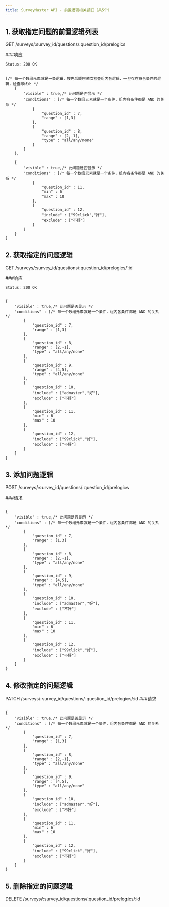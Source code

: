 ```yaml
---
title: SurveyMaster API - 前置逻辑相关接口（共5个）
---
```


<h2 id="p1">1. 获取指定问题的前置逻辑列表</h2>
	GET /surveys/:survey_id/questions/:question_id/prelogics

###响应
<pre class="headers">
<code>Status: 200 OK
</code></pre>
<pre class="highlight">
<code class="language-javascript">
[/* 每一个数组元素就是一条逻辑，按先后顺序依次检查组内各逻辑，一旦存在符合条件的逻辑，检查即终止 */
	{
		"visible" : true,/* 此问题是否显示 */
		"conditions" : [/* 每一个数组元素就是一个条件，组内各条件都是 AND 的关系 */
			{
				"question_id" : 7,
				"range" : [1,3]
			},
			{
				"question_id" : 8,
				"range" : [2,-1],
				"type" : "all/any/none"
			}
		]
	},

	{
		"visible" : true,/* 此问题是否显示 */
		"conditions" : [/* 每一个数组元素就是一个条件，组内各条件都是 AND 的关系 */
			{
				"question_id" : 11,
				"min" : 6
				"max" : 10
			},
			{
				"question_id" : 12,
				"include" : ["99click","好"],
				"exclude" : ["不好"]
			}
		]
	}
]
</code></pre>

<h2 id="p2">2. 获取指定的问题逻辑</h2>
	GET /surveys/:survey_id/questions/:question_id/prelogics/:id

###响应
<pre class="headers">
<code>Status: 200 OK
</code></pre>
<pre class="highlight">
<code class="language-javascript">
{
	"visible" : true,/* 此问题是否显示 */
	"conditions" : [/* 每一个数组元素就是一个条件，组内各条件都是 AND 的关系 */
		{
			"question_id" : 7,
			"range" : [1,3]
		},
		{
			"question_id" : 8,
			"range" : [2,-1],
			"type" : "all/any/none"
		},
		{
			"question_id" : 9,
			"range" : [4,5],
			"type" : "all/any/none"
		},
		{
			"question_id" : 10,
			"include" : ["admaster","好"],
			"exclude" : ["不好"]
		},
		{
			"question_id" : 11,
			"min" : 6
			"max" : 10
		},
		{
			"question_id" : 12,
			"include" : ["99click","好"],
			"exclude" : ["不好"]
		}
	]
}
</code></pre>

<h2 id="p3">3. 添加问题逻辑</h2>
	POST /surveys/:survey_id/questions/:question_id/prelogics

###请求
<pre class="highlight">
<code class="language-javascript">
{
	"visible" : true,/* 此问题是否显示 */
	"conditions" : [/* 每一个数组元素就是一个条件，组内各条件都是 AND 的关系 */
		{
			"question_id" : 7,
			"range" : [1,3]
		},
		{
			"question_id" : 8,
			"range" : [2,-1],
			"type" : "all/any/none"
		},
		{
			"question_id" : 9,
			"range" : [4,5],
			"type" : "all/any/none"
		},
		{
			"question_id" : 10,
			"include" : ["admaster","好"],
			"exclude" : ["不好"]
		},
		{
			"question_id" : 11,
			"min" : 6
			"max" : 10
		},
		{
			"question_id" : 12,
			"include" : ["99click","好"],
			"exclude" : ["不好"]
		}
	]
}
</code></pre>

<h2 id="p4">4. 修改指定的问题逻辑</h2>
	PATCH /surveys/:survey_id/questions/:question_id/prelogics/:id
###请求
<pre class="highlight">
<code class="language-javascript">
{
	"visible" : true,/* 此问题是否显示 */
	"conditions" : [/* 每一个数组元素就是一个条件，组内各条件都是 AND 的关系 */
		{
			"question_id" : 7,
			"range" : [1,3]
		},
		{
			"question_id" : 8,
			"range" : [2,-1],
			"type" : "all/any/none"
		},
		{
			"question_id" : 9,
			"range" : [4,5],
			"type" : "all/any/none"
		},
		{
			"question_id" : 10,
			"include" : ["admaster","好"],
			"exclude" : ["不好"]
		},
		{
			"question_id" : 11,
			"min" : 6
			"max" : 10
		},
		{
			"question_id" : 12,
			"include" : ["99click","好"],
			"exclude" : ["不好"]
		}
	]
}
</code></pre>

<h2 id="p5">5. 删除指定的问题逻辑</h2>
	DELETE /surveys/:survey_id/questions/:question_id/prelogics/:id

